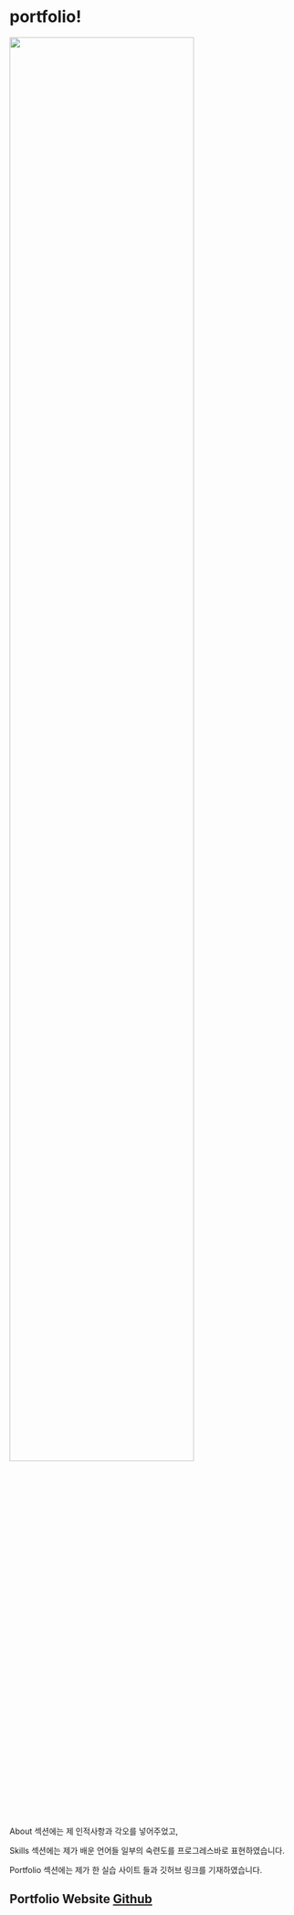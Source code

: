 # portfolio!

<img width="80%" src="https://user-images.githubusercontent.com/113866062/206851499-e1b80353-576e-4b54-83a0-5e5bb3d3bd2c.png">


About 섹션에는 제 인적사항과 각오를 넣어주었고,

Skills 섹션에는 제가 배운 언어들 일부의 숙련도를 프로그레스바로 표현하였습니다.  

Portfolio 섹션에는 제가 한 실습 사이트 들과 깃허브 링크를 기재하였습니다.

## Portfolio Website <a href="https://baesub.github.io/portfolio/sbpp/sbpp.html">Github</a>
